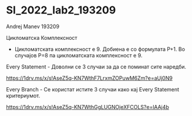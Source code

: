 # SI_2022_lab2_193209
Andrej Manev 193209 

Цикломатска Комплексност
- Цикломатската комплексност е 9. Добиена е со формулата P+1.
Во случајов P=8 па цикломатската комплексност е 9.



Every Statement - Доволни се 3 случаи за да се поминат сите наредби.

https://1drv.ms/x/s!AseZ5q-KN7WthF7LrxmZOPuwM6Zm?e=aUj0N9

Every Branch - Се користат истите 3 случаи како кај Еvery Statement критериумот.

https://1drv.ms/x/s!AseZ5q-KN7WthGgLUGNOjeXFCOLS?e=lAAj4b
